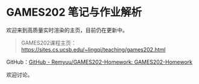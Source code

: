 # GAMES202 笔记与作业解析

欢迎来到高质量实时渲染的主页，目前仍在更新中。

> GAMES202课程主页：https://sites.cs.ucsb.edu/~lingqi/teaching/games202.html

GitHub：[GitHub - Remyuu/GAMES202-Homework: GAMES202-Homework](https://github.com/Remyuu/GAMES202-Homework)

欢迎讨论。